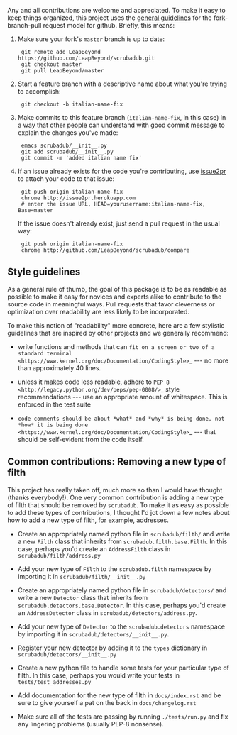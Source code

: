 Any and all contributions are welcome and appreciated. To make it easy
to keep things organized, this project uses the
[general guidelines](https://help.github.com/articles/using-pull-requests)
for the fork-branch-pull request model for github. Briefly, this means:

1. Make sure your fork's `master` branch is up to date:

    	git remote add LeapBeyond https://github.com/LeapBeyond/scrubadub.git
        git checkout master
        git pull LeapBeyond/master

2. Start a feature branch with a descriptive name about what you're trying
   to accomplish:

        git checkout -b italian-name-fix

3. Make commits to this feature branch (`italian-name-fix`, in this case)
   in a way that other people can understand with good commit message
   to explain the changes you've made:

        emacs scrubadub/__init__.py
	    git add scrubadub/__init__.py
	    git commit -m 'added italian name fix'

4. If an issue already exists for the code you're contributing, use
   [issue2pr](http://issue2pr.herokuapp.com/) to attach your code to that issue:

        git push origin italian-name-fix
		chrome http://issue2pr.herokuapp.com
		# enter the issue URL, HEAD=yourusername:italian-name-fix, Base=master

   If the issue doesn't already exist, just send a pull request in the
   usual way:

        git push origin italian-name-fix
		chrome http://github.com/LeapBeyond/scrubadub/compare


Style guidelines
----------------

As a general rule of thumb, the goal of this package is to be as
readable as possible to make it easy for novices and experts alike to
contribute to the source code in meaningful ways. Pull requests that
favor cleverness or optimization over readability are less likely to be
incorporated.

To make this notion of "readability" more concrete, here are a few
stylistic guidelines that are inspired by other projects and we
generally recommend:

-  write functions and methods that can `fit on a screen or two of a
   standard
   terminal <https://www.kernel.org/doc/Documentation/CodingStyle>`_
   --- no more than approximately 40 lines.

-  unless it makes code less readable, adhere to `PEP 8
   <http://legacy.python.org/dev/peps/pep-0008/>`_ style
   recommendations --- use an appropriate amount of whitespace. This
   is enforced in the test suite

- `code comments should be about *what* and *why* is being done, not *how* it is
  being done <https://www.kernel.org/doc/Documentation/CodingStyle>`_ ---
  that should be self-evident from the code itself.


Common contributions: Removing a new type of filth
--------------------------------------------------

This project has really taken off, much more so than I would have thought
(thanks everybody!). One very common contribution is adding a new type of filth
that should be removed by `scrubadub`. To make it as easy as possible to add
these types of contributions, I thought I'd jot down a few notes about how to
add a new type of filth, for example, addresses.

* Create an appropriately named python file in `scrubadub/filth/` and write a
  new `Filth` class that inherits from `scrubadub.filth.base.Filth`. In this
  case, perhaps you'd create an `AddressFilth` class in
  `scrubadub/filth/address.py`

* Add your new type of `Filth` to the `scrubadub.filth` namespace by importing
  it in `scrubadub/filth/__init__.py`

* Create an appropriately named python file in `scrubadub/detectors/` and write
  a new `Detector` class that inherits from
  `scrubadub.detectors.base.Detector`. In this case, perhaps you'd create an
  `AddressDetector` class in `scrubadub/detectors/address.py`.

* Add your new type of `Detector` to the `scrubadub.detectors` namespace by
  importing it in `scrubadub/detectors/__init__.py`.

* Register your new detector by adding it to the `types` dictionary in
  `scrubadub/detectors/__init__.py`

* Create a new python file to handle some tests for your particular type of
  filth. In this case, perhaps you would write your tests in
  `tests/test_addresses.py`

* Add documentation for the new type of filth in `docs/index.rst` and be sure
  to give yourself a pat on the back in `docs/changelog.rst`

* Make sure all of the tests are passing by running `./tests/run.py` and fix
  any lingering problems (usually PEP-8 nonsense).
